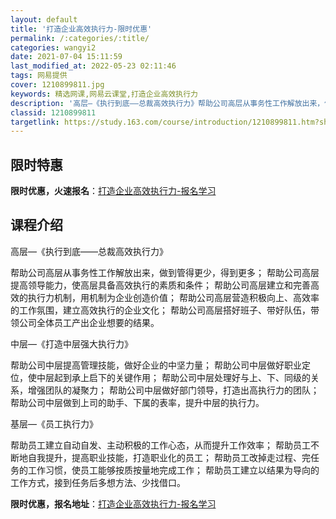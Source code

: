 ```yaml
---
layout: default
title: '打造企业高效执行力-限时优惠'
permalink: /:categories/:title/
categories: wangyi2
date: 2021-07-04 15:11:59
last_modified_at: 2022-05-23 02:11:46
tags: 网易提供
cover: 1210899811.jpg
keywords: 精选网课,网易云课堂,打造企业高效执行力
description: '高层—《执行到底——总裁高效执行力》帮助公司高层从事务性工作解放出来，做到管得更少，得到更多；帮助公司高层提高领导能力，'
classid: 1210899811
targetlink: https://study.163.com/course/introduction/1210899811.htm?share=1&shareId=1025206652&utm_campaign=share&utm_medium=iphoneShare&utm_source=&utm_u=1025206652
---
```


## 限时特惠

**限时优惠，火速报名**：[打造企业高效执行力-报名学习](https://study.163.com/course/introduction/1210899811.htm?share=1&shareId=1025206652&utm_campaign=share&utm_medium=iphoneShare&utm_source=&utm_u=1025206652)

## 课程介绍

高层—《执行到底——总裁高效执行力》



帮助公司高层从事务性工作解放出来，做到管得更少，得到更多； 帮助公司高层提高领导能力，使高层具备高效执行的素质和条件； 帮助公司高层建立和完善高效的执行力机制，用机制为企业创造价值； 帮助公司高层营造积极向上、高效率的工作氛围，建立高效执行的企业文化； 帮助公司高层搭好班子、带好队伍，带领公司全体员工产出企业想要的结果。 



中层—《打造中层强大执行力》 



帮助公司中层提高管理技能，做好企业的中坚力量； 帮助公司中层做好职业定位，使中层起到承上启下的关键作用； 帮助公司中层处理好与上、下、同级的关系，增强团队的凝聚力； 帮助公司中层做好部门领导，打造出高执行力的团队； 帮助公司中层做到上司的助手、下属的表率，提升中层的执行力。 



基层—《员工执行力》 



帮助员工建立自动自发、主动积极的工作心态，从而提升工作效率； 帮助员工不断地自我提升，提高职业技能，打造职业化的员工； 帮助员工改掉走过程、完任务的工作习惯，使员工能够按质按量地完成工作； 帮助员工建立以结果为导向的工作方式，接到任务后多想方法、少找借口。

**限时优惠，报名地址**：[打造企业高效执行力-报名学习](https://study.163.com/course/introduction/1210899811.htm?share=1&shareId=1025206652&utm_campaign=share&utm_medium=iphoneShare&utm_source=&utm_u=1025206652)


